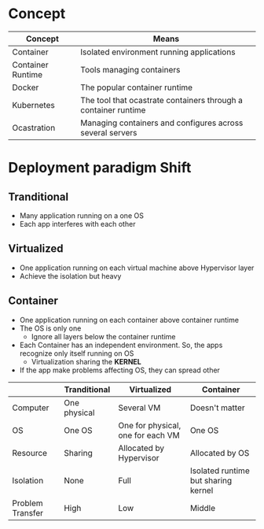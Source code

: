 # Concept
| Concept | Means |
| - | - |
| Container | Isolated environment running applications |
| Container Runtime | Tools managing containers |
| Docker | The popular container runtime |
| Kubernetes | The tool that ocastrate containers through a container runtime |
| Ocastration | Managing containers and configures across several servers |

# Deployment paradigm Shift

## Tranditional
- Many application running on a one OS
- Each app interferes with each other

## Virtualized
- One application running on each virtual machine above Hypervisor layer
- Achieve the isolation but heavy
  
## Container
- One application running on each container above container runtime
- The OS is only one
  - Ignore all layers below the container runtime
- Each Container has an independent environment. So, the apps recognize only itself running on OS
  - Virtualization sharing the **KERNEL** 
- If the app make problems affecting OS, they can spread other

| | Tranditional | Virtualized | Container |
| - | - | - | - |
| Computer | One physical | Several VM | Doesn't matter |
| OS | One OS | One for physical, one for each VM | One OS |
| Resource | Sharing | Allocated by Hypervisor | Allocated by OS |
| Isolation | None | Full | Isolated runtime but sharing kernel |
| Problem Transfer | High | Low | Middle |